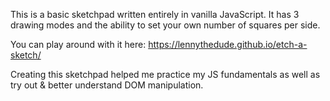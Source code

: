 This is a basic sketchpad written entirely in vanilla JavaScript. It has 3 drawing modes and the ability to set your own number of squares per side. 

You can play around with it here: https://lennythedude.github.io/etch-a-sketch/

Creating this sketchpad helped me practice my JS fundamentals as well as try out & better understand DOM manipulation.
